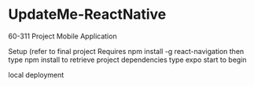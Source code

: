 # UpdateMe-ReactNative
60-311 Project Mobile Application

Setup (refer to final project
  Requires npm install -g react-navigation
  then type npm install to retrieve project dependencies
  type expo start to begin
  
  local deployment

